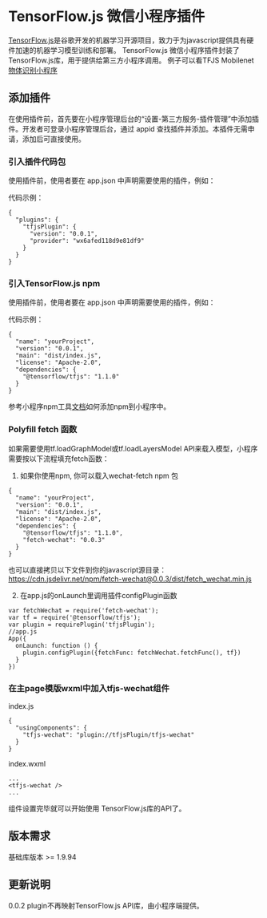 # TensorFlow.js 微信小程序插件
[TensorFlow.js](https://github.com/tensorflow/tfjs)是谷歌开发的机器学习开源项目，致力于为javascript提供具有硬件加速的机器学习模型训练和部署。
TensorFlow.js 微信小程序插件封装了TensorFlow.js库，用于提供给第三方小程序调用。
例子可以看TFJS Mobilenet [物体识别小程序](https://github.com/tensorflow/tfjs-wechat/src/miniprogram)
## 添加插件
在使用插件前，首先要在小程序管理后台的“设置-第三方服务-插件管理”中添加插件。开发者可登录小程序管理后台，通过 appid 查找插件并添加。本插件无需申请，添加后可直接使用。

### 引入插件代码包
使用插件前，使用者要在 app.json 中声明需要使用的插件，例如：

代码示例：
```
{
  "plugins": {
    "tfjsPlugin": {
      "version": "0.0.1",
      "provider": "wx6afed118d9e81df9"
    }
  }
}
```
### 引入TensorFlow.js npm
使用插件前，使用者要在 app.json 中声明需要使用的插件，例如：

代码示例：
```
{
  "name": "yourProject",
  "version": "0.0.1",
  "main": "dist/index.js",
  "license": "Apache-2.0",
  "dependencies": {
    "@tensorflow/tfjs": "1.1.0"
  }
}
```

参考小程序npm工具[文档](https://developers.weixin.qq.com/miniprogram/dev/devtools/npm.html)如何添加npm到小程序中。

### Polyfill fetch 函数
如果需要使用tf.loadGraphModel或tf.loadLayersModel API来载入模型，小程序需要按以下流程填充fetch函数：

1. 如果你使用npm, 你可以载入wechat-fetch npm 包

```
{
  "name": "yourProject",
  "version": "0.0.1",
  "main": "dist/index.js",
  "license": "Apache-2.0",
  "dependencies": {
    "@tensorflow/tfjs": "1.1.0",
    "fetch-wechat": "0.0.3"
  }
}
```

也可以直接拷贝以下文件到你的javascript源目录：
https://cdn.jsdelivr.net/npm/fetch-wechat@0.0.3/dist/fetch_wechat.min.js

2. 在app.js的onLaunch里调用插件configPlugin函数

```
var fetchWechat = require('fetch-wechat');
var tf = require('@tensorflow/tfjs');
var plugin = requirePlugin('tfjsPlugin');
//app.js
App({
  onLaunch: function () {
    plugin.configPlugin({fetchFunc: fetchWechat.fetchFunc(), tf})
  }
})
```

### 在主page模版wxml中加入tfjs-wechat组件

index.js

```
{
  "usingComponents": {
    "tfjs-wechat": "plugin://tfjsPlugin/tfjs-wechat"
  }
}
```

index.wxml

```
...
<tfjs-wechat />
...
```

组件设置完毕就可以开始使用 TensorFlow.js库的API了。

## 版本需求
基础库版本 >= 1.9.94

## 更新说明
0.0.2 plugin不再映射TensorFlow.js API库，由小程序端提供。

